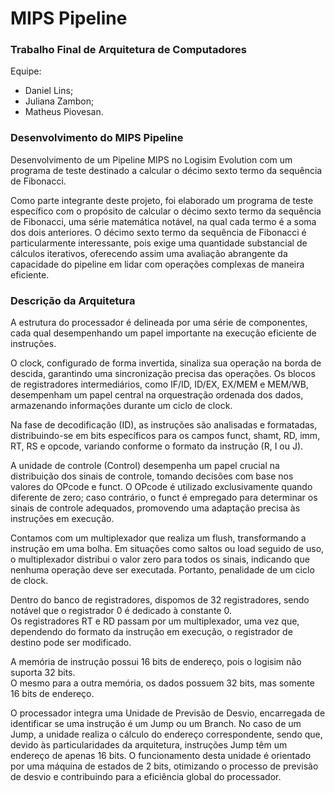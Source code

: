 # MIPS Pipeline
### Trabalho Final de Arquitetura de Computadores
Equipe:
  - Daniel Lins;
  - Juliana Zambon;
  - Matheus Piovesan.

### Desenvolvimento do MIPS Pipeline

Desenvolvimento de um Pipeline MIPS no Logisim Evolution com um programa de teste destinado a calcular o décimo sexto termo da sequência de Fibonacci.

Como parte integrante deste projeto, foi elaborado um programa de teste específico com o propósito de calcular o décimo sexto termo da sequência de Fibonacci, uma série matemática notável, na qual cada termo é a soma dos dois anteriores. O décimo sexto termo da sequência de Fibonacci é particularmente interessante, pois exige uma quantidade substancial de cálculos iterativos, oferecendo assim uma avaliação abrangente da capacidade do pipeline em lidar com operações complexas de maneira eficiente.
<br>
### Descrição da Arquitetura

A estrutura do processador é delineada por uma série de componentes, cada qual desempenhando um papel importante na execução eficiente de instruções.

O clock, configurado de forma invertida, sinaliza sua operação na borda de descida, garantindo uma sincronização precisa das operações. Os blocos de registradores intermediários, como IF/ID, ID/EX, EX/MEM e MEM/WB, desempenham um papel central na orquestração ordenada dos dados, armazenando informações durante um ciclo de clock.

Na fase de decodificação (ID), as instruções são analisadas e formatadas, distribuindo-se em bits específicos para os campos funct, shamt, RD, imm, RT, RS e opcode, variando conforme o formato da instrução (R, I ou J).

A unidade de controle (Control) desempenha um papel crucial na distribuição dos sinais de controle, tomando decisões com base nos valores do OPcode e funct. O OPcode é utilizado exclusivamente quando diferente de zero; caso contrário, o funct é empregado para determinar os sinais de controle adequados, promovendo uma adaptação precisa às instruções em execução.

Contamos com um multiplexador que realiza um flush, transformando a instrução em uma bolha. Em situações como saltos ou load seguido de uso, o multiplexador distribui o valor zero para todos os sinais, indicando que nenhuma operação deve ser executada. Portanto, penalidade de um ciclo de clock. 

Dentro do banco de registradores, dispomos de 32 registradores, sendo notável que o registrador 0 é dedicado à constante 0.<br>
Os registradores RT e RD passam por um multiplexador, uma vez que, dependendo do formato da instrução em execução, o registrador de destino pode ser modificado.

A memória de instrução possui 16 bits de endereço, pois o logisim não suporta 32 bits. <br>
O mesmo para a outra memória, os dados possuem 32 bits, mas somente 16 bits de endereço.

O processador integra uma Unidade de Previsão de Desvio, encarregada de identificar se uma instrução é um Jump ou um Branch. No caso de um Jump, a unidade realiza o cálculo do endereço correspondente, sendo que, devido às particularidades da arquitetura, instruções Jump têm um endereço de apenas 16 bits. O funcionamento desta unidade é orientado por uma máquina de estados de 2 bits, otimizando o processo de previsão de desvio e contribuindo para a eficiência global do processador.
